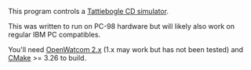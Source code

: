 This program controls a [Tattiebogle CD simulator](https://shop.tattiebogle.net/product/prod_EkTnv3Tk2Trxhf).

This was written to run on PC-98 hardware but will likely also work on regular IBM PC compatibles.

You'll need [OpenWatcom 2.x](https://github.com/open-watcom/open-watcom-v2) (1.x may work but has not been tested) and [CMake](https://cmake.org/) >= 3.26 to build.
